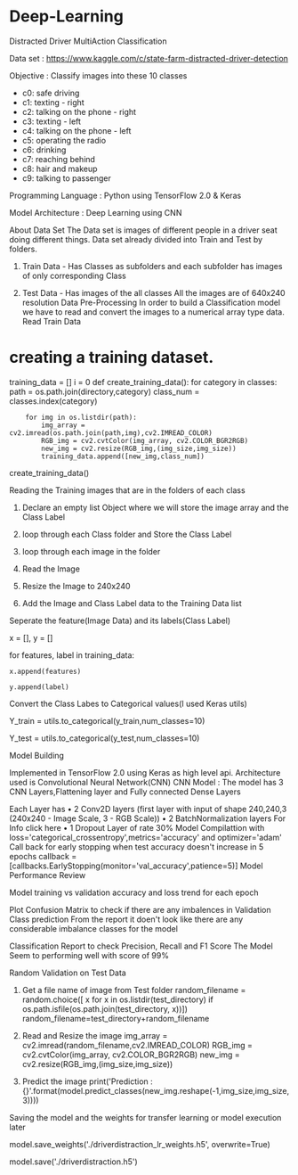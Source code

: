 # Deep-Learning
Distracted Driver MultiAction Classification

Data set : https://www.kaggle.com/c/state-farm-distracted-driver-detection

Objective : Classify images into these 10 classes

* c0: safe driving
* c1: texting - right
* c2: talking on the phone - right
* c3: texting - left
* c4: talking on the phone - left
* c5: operating the radio
* c6: drinking
* c7: reaching behind
* c8: hair and makeup
* c9: talking to passenger

Programming Language : Python using TensorFlow 2.0 & Keras

Model Architecture : Deep Learning using CNN

About Data Set The Data set is images of different people in a driver seat doing different things. Data set already divided into Train and Test by folders.

1.	Train Data - Has Classes as subfolders and each subfolder has images of only corresponding Class

2.	Test Data - Has images of the all classes
All the images are of 640x240 resolution
Data Pre-Processing In order to build a Classification model we have to read and convert the images to a numerical array type data.
Read Train Data

# creating a training dataset.
training_data = []
i = 0
def create_training_data():
    for category in classes:
        path = os.path.join(directory,category)
        class_num = classes.index(category)
        
        for img in os.listdir(path):
            img_array = cv2.imread(os.path.join(path,img),cv2.IMREAD_COLOR)
            RGB_img = cv2.cvtColor(img_array, cv2.COLOR_BGR2RGB)
            new_img = cv2.resize(RGB_img,(img_size,img_size))
            training_data.append([new_img,class_num])

create_training_data()

Reading the Training images that are in the folders of each class

1.	Declare an empty list Object where we will store the image array and the Class Label

2.	loop through each Class folder and Store the Class Label

3.	loop through each image in the folder

4.	Read the Image

5.	Resize the Image to 240x240

6.	Add the Image and Class Label data to the Training Data list

Seperate the feature(Image Data) and its labels(Class Label)

x = [], y = []

for features, label in training_data:
    
    x.append(features)
    
    y.append(label)

Convert the Class Labes to Categorical values(I used Keras utils)

Y_train = utils.to_categorical(y_train,num_classes=10)

Y_test = utils.to_categorical(y_test,num_classes=10)

Model Building

Implemented in TensorFlow 2.0 using Keras as high level api. Architecture used is Convolutional Neural Network(CNN)
CNN Model : The model has 3 CNN Layers,Flattening layer and Fully connected Dense Layers

Each Layer has
•	2 Conv2D layers (first layer with input of shape 240,240,3 (240x240 - Image Scale, 3 - RGB Scale))
•	2 BatchNormalization layers For Info click here
•	1 Dropout Layer of rate 30%
Model Compilattion with loss='categorical_crossentropy',metrics='accuracy' and optimizer='adam'
Call back for early stopping when test accuracy doesn't increase in 5 epochs
callback = [callbacks.EarlyStopping(monitor='val_accuracy',patience=5)]
Model Performance Review

Model training vs validation accuracy and loss trend for each epoch
 
Plot Confusion Matrix to check if there are any imbalences in Validation Class prediction
From the report it doen't look like there are any considerable imbalance classes for the model
 
Classification Report to check Precision, Recall and F1 Score
The Model Seem to performing well with score of 99%
 
Random Validation on Test Data
1.	Get a file name of image from Test folder
random_filename = random.choice([
    x for x in os.listdir(test_directory)
    if os.path.isfile(os.path.join(test_directory, x))])
random_filename=test_directory+random_filename

2.	Read and Resize the image
img_array = cv2.imread(random_filename,cv2.IMREAD_COLOR)
RGB_img = cv2.cvtColor(img_array, cv2.COLOR_BGR2RGB)
new_img = cv2.resize(RGB_img,(img_size,img_size))

3.	Predict the image
print('Prediction : {}'.format(model.predict_classes(new_img.reshape(-1,img_size,img_size,3))))


Saving the model and the weights for transfer learning or model execution later

model.save_weights('./driverdistraction_lr_weights.h5', overwrite=True)

model.save('./driverdistraction.h5')

